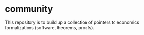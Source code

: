 community
=========

This repository is to build up a collection of pointers to economics formalizations (software, theorems, proofs).
